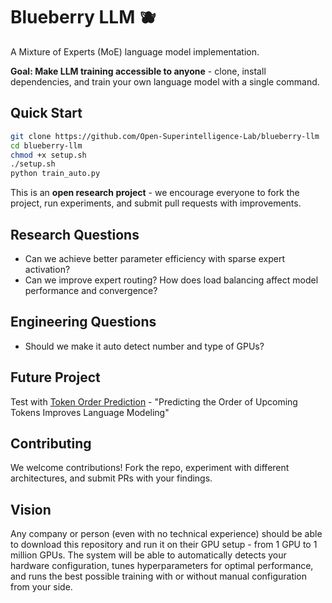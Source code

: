 # Blueberry LLM 🫐

A Mixture of Experts (MoE) language model implementation.

**Goal: Make LLM training accessible to anyone** - clone, install dependencies, and train your own language model with a single command.

## Quick Start

```bash
git clone https://github.com/Open-Superintelligence-Lab/blueberry-llm
cd blueberry-llm
chmod +x setup.sh
./setup.sh
python train_auto.py
```

This is an **open research project** - we encourage everyone to fork the project, run experiments, and submit pull requests with improvements.

## Research Questions

- Can we achieve better parameter efficiency with sparse expert activation?
- Can we improve expert routing? How does load balancing affect model performance and convergence?

## Engineering Questions
- Should we make it auto detect number and type of GPUs?

## Future Project

Test with [Token Order Prediction](https://github.com/zaydzuhri/token-order-prediction) - "Predicting the Order of Upcoming Tokens Improves Language Modeling"

## Contributing

We welcome contributions! Fork the repo, experiment with different architectures, and submit PRs with your findings.

## Vision

Any company or person (even with no technical experience) should be able to download this repository and run it on their GPU setup - from 1 GPU to 1 million GPUs. The system will be able to automatically detects your hardware configuration, tunes hyperparameters for optimal performance, and runs the best possible training with or without manual configuration from your side.
